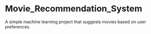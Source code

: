 # Movie_Recommendation_System
A simple machine learning project that suggests movies based on user preferences.

